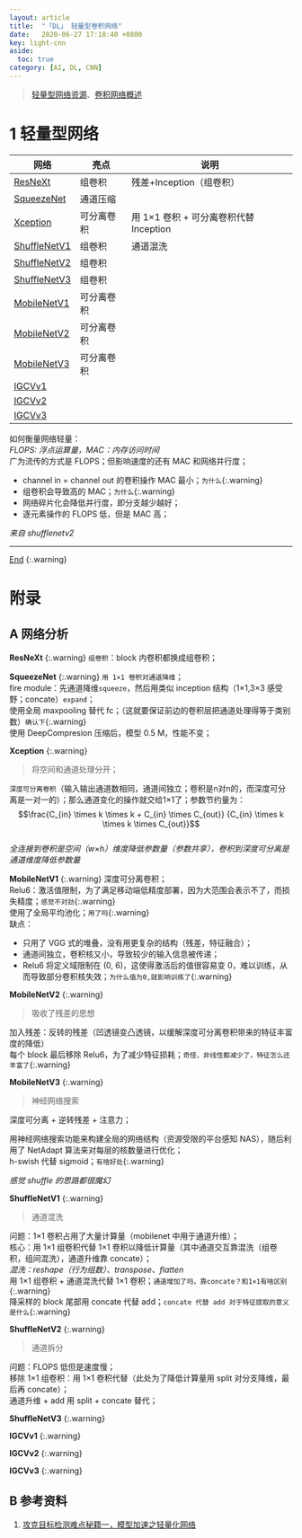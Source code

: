 ```yaml
---
layout: article
title:  "「DL」 轻量型卷积网络"
date:   2020-06-27 17:18:40 +0800
key: light-cnn
aside:
  toc: true
category: [AI, DL, CNN]
---
```

<span id='head'></span>  
>[轻量型网络资源](/ai/dl/cnn/2019/05/21/foundation.html#32-轻量级网络)、[卷积网络概述](/ai/dl/cnn/2020/07/10/survey.html)  

<!--more-->

# 1 轻量型网络

| 网络 | 亮点 | 说明 |
| --- | --- | --- |
| [ResNeXt](#ResNeXt) | 组卷积 | 残差+Inception（组卷积） |
| [SqueezeNet](#squeezenet) | 通道压缩 |  |
| [Xception](#Xception) | 可分离卷积 | 用 1×1 卷积 + 可分离卷积代替 Inception |
| [ShuffleNetV1](#shufflenetv1) | 组卷积 | 通道混洗 |
| [ShuffleNetV2](#shufflenetv2) | 组卷积 |  |
| [ShuffleNetV3](#shufflenetv3) | 组卷积 |  |
| [MobileNetV1](#mobilenetv1) | 可分离卷积 |  |
| [MobileNetV2](#mobilenetv2) | 可分离卷积 |  |
| [MobileNetV3](#mobilenetv3) | 可分离卷积 |  |
| [IGCVv1](#IGCVv1) |  |  |
| [IGCVv2](#IGCVv2) |  |  |
| [IGCVv3](#IGCVv3) |  |  |


如何衡量网络轻量：     
*FLOPS: 浮点运算量，MAC：内存访问时间*    
广为流传的方式是 FLOPS；但影响速度的还有 MAC 和网络并行度；    
- channel in = channel out 的卷积操作 MAC 最小；`为什么`{:.warning}    
- 组卷积会导致高的 MAC；`为什么`{:.warning}   
- 网络碎片化会降低并行度，即分支越少越好；   
- 逐元素操作的 FLOPS 低，但是 MAC 高；    

*来自 shufflenetv2*    

-------------------  
[End](#head)
{:.warning}  

# 附录
## A 网络分析
<span id='ResNeXt'> </span>     

**ResNeXt**
{:.warning}
`组卷积`：block 内卷积都换成组卷积；    


<span id='squeezenet'> </span>     

**SqueezeNet**
{:.warning}
`用 1×1 卷积对通道降维`；     
fire module：先通道降维`squeeze`，然后用类似 inception 结构（1×1,3×3 感受野；concate）`expand`；      
使用全局 maxpooling 替代 fc；（这就要保证前边的卷积层把通道处理得等于类别数）`确认下`{:.warning}    
使用 DeepCompresion 压缩后，模型 0.5 M，性能不变；    

<span id='Xception'> </span>     

**Xception**
{:.warning}
>将空间和通道处理分开；   

`深度可分离卷积`（输入输出通道数相同，通道间独立；卷积是n对n的，而深度可分离是一对一的）；那么通道变化的操作就交给1×1了；参数节约量为： $$\frac{C_{in} \times k \times k + C_{in} \times C_{out}} {C_{in} \times k \times k \times C_{out}}$$    
*全连接到卷积是空间（w×h）维度降低参数量（参数共享），卷积到深度可分离是通道维度降低参数量*



<span id='mobilenetv1'> </span>     

**MobileNetV1**
{:.warning}
深度可分离卷积；   
Relu6：激活值限制，为了满足移动端低精度部署，因为大范围会表示不了，而损失精度；`感觉不对劲`{:.warning}     
使用了全局平均池化；`用了吗`{:.warning}    
缺点：
- 只用了 VGG 式的堆叠，没有用更复杂的结构（残差，特征融合）；     
- 通道间独立，卷积核又小，导致较少的输入信息被传递；    
- Relu6 将定义域限制在 (0, 6)，这使得激活后的值很容易变 0，难以训练，从而导致部分卷积核失效；`为什么值为0,就影响训练了`{:.warning}    


<span id='mobilenetv2'> </span>    

**MobileNetV2**
{:.warning}
>吸收了残差的思想

加入残差：反转的残差（凹透镜变凸透镜，以缓解深度可分离卷积带来的特征丰富度的降低）     
每个 block 最后移除 Relu6，为了减少特征损耗；`奇怪，非线性都减少了，特征怎么还丰富了`{:.warning}    


<span id='mobilenetv3'> </span>    

**MobileNetV3**
{:.warning}
>神经网络搜索

深度可分离 + 逆转残差 + 注意力；   

用神经网络搜索功能来构建全局的网络结构（资源受限的平台感知 NAS），随后利用了 NetAdapt 算法来对每层的核数量进行优化；   
h-swish 代替 sigmoid；`有啥好处`{:.warning}       

*感觉 shuffle 的思路都很魔幻*    

<span id='shufflenetv1'> </span>    

**ShuffleNetV1**
{:.warning}
>通道混洗    

问题：1×1 卷积占用了大量计算量（mobilenet 中用于通道升维）；    
核心：用 1×1 组卷积代替 1×1 卷积以降低计算量（其中通道交互靠混洗（组卷积，组间混洗），通道升维靠 concate）；   
*混洗：reshape（行为组数）、transpose、flatten*    
用 1×1 组卷积 + 通道混洗代替 1×1 卷积；`通道增加了吗，靠concate？和1×1有啥区别`{:.warning}     
降采样的 block 尾部用 concate 代替 add；`concate 代替 add 对于特征提取的意义是什么`{:.warning}   


<span id='shufflenetv2'> </span>    

**ShuffleNetV2**
{:.warning}
>通道拆分

问题：FLOPS 低但是速度慢；    
移除 1×1 组卷积：用 1×1 卷积代替（此处为了降低计算量用 split 对分支降维，最后再 concate）；    
通道升维 + add 用 split + concate 替代；    

<span id='shufflenetv3'> </span>    

**ShuffleNetV3**
{:.warning}


<span id='IGCVv1'> </span>     

**IGCVv1**
{:.warning}



<span id='IGCVv2'> </span>     

**IGCVv2**
{:.warning}


<span id='IGCVv3'> </span>     

**IGCVv3**
{:.warning}


## B 参考资料
1. [攻克目标检测难点秘籍一，模型加速之轻量化网络](https://cloud.tencent.com/developer/article/1587543)    
